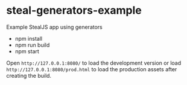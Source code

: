 # steal-generators-example

Example StealJS app using generators 

- npm install 
- npm run build
- npm start 

Open `http://127.0.0.1:8080/` to load the development version or 
load `http://127.0.0.1:8080/prod.html` to load the production assets after creating the build.
